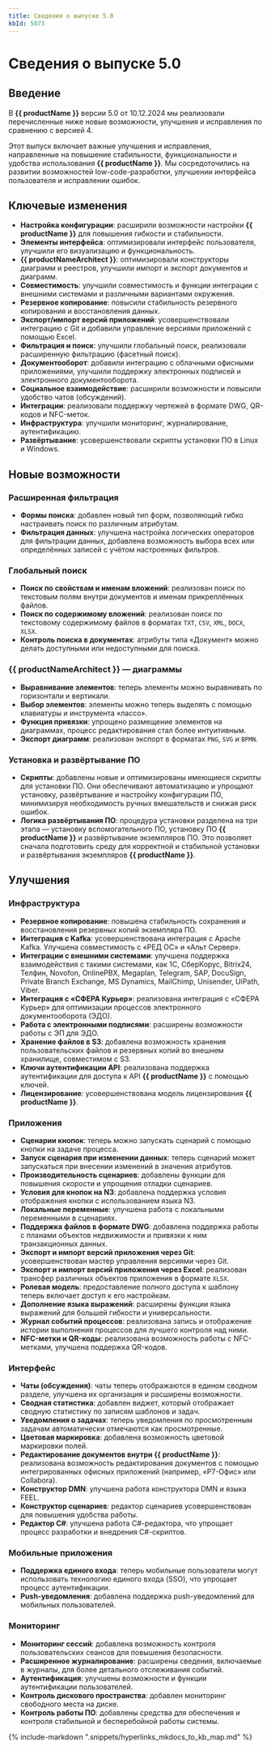 ```yaml
---
title: Сведения о выпуске 5.0
kbId: 5073
---
```


# Сведения о выпуске 5.0

## Введение

В **{{ productName }}** версии 5.0 от 10.12.2024 мы реализовали перечисленные ниже новые возможности, улучшения и исправления по сравнению с версией 4.

Этот выпуск включает важные улучшения и исправления, направленные на повышение стабильности, функциональности и удобства использования **{{ productName }}**. Мы сосредоточились на развитии возможностей low-code-разработки, улучшении интерфейса пользователя и исправлении ошибок.

## Ключевые изменения

- **Настройка конфигурации**: расширили возможности настройки **{{ productName }}** для повышения гибкости и стабильности.
- **Элементы интерфейса**: оптимизировали интерфейс пользователя, улучшили его визуализацию и функциональность.
- **{{ productNameArchitect }}**: оптимизировали конструкторы диаграмм и реестров, улучшили импорт и экспорт документов и диаграмм.
- **Совместимость**: улучшили совместимость и функции интеграции с внешними системами и различными вариантами окружения.
- **Резервное копирование**: повысили стабильность резервного копирования и восстановления данных.
- **Экспорт/импорт версий приложений**: усовершенствовали интеграцию с Git и добавили управление версиями приложений с помощью Excel.
- **Фильтрация и поиск**: улучшили глобальный поиск, реализовали расширенную фильтрацию (фасетный поиск).
- **Документооборот**: добавили интеграцию с облачными офисными приложениями, улучшили поддержку электронных подписей и электронного документооборота.
- **Социальное взаимодействие**: расширили возможности и повысили удобство чатов (обсуждений).
- **Интеграции**: реализовали поддержку чертежей в формате DWG, QR-кодов и NFC-меток.
- **Инфраструктура**: улучшили мониторинг, журналирование, аутентификацию.
- **Развёртывание**: усовершенствовали скрипты установки ПО в Linux и Windows.

## Новые возможности

### Расширенная фильтрация

- **Формы поиска**: добавлен новый тип форм, позволяющий гибко настраивать поиск по различным атрибутам.
- **Фильтрация данных**: улучшена настройка логических операторов для фильтрации данных, добавлена возможность выбора всех или определённых записей с учётом настроенных фильтров.

### Глобальный поиск

- **Поиск по свойствам и именам вложений**: реализован поиск по текстовым полям внутри документов и именам прикреплённых файлов.
- **Поиск по содержимому вложений**: реализован поиск по текстовому содержимому файлов в форматах `TXT`, `CSV`, `XML`, `DOCX`, `XLSX`.
- **Контроль поиска в документах**: атрибуты типа «Документ» можно делать доступными или недоступными для поиска.

### {{ productNameArchitect }} — диаграммы

- **Выравнивание элементов**: теперь элементы можно выравнивать по горизонтали и вертикали.
- **Выбор элементов**: элементы можно теперь выделять с помощью клавиатуры и инструмента «лассо».
- **Функция привязки**: упрощено размещение элементов на диаграммах, процесс редактирования стал более интуитивным.
- **Экспорт диаграмм**: реализован экспорт в форматах `PNG`, `SVG` и `BPMN`.

### Установка и развёртывание ПО

- **Скрипты**: добавлены новые и оптимизированы имеющиеся скрипты для установки ПО. Они обеспечивают автоматизацию и упрощают установку, развёртывание и настройку конфигурации ПО, минимизируя необходимость ручных вмешательств и снижая риск ошибок.
- **Логика развёртывания ПО**: процедура установки разделена на три этапа — установку вспомогательного ПО, установку ПО **{{ productName }}** и развёртывание экземпляров ПО. Это позволяет сначала подготовить среду для корректной и стабильной установки и развёртывания экземпляров **{{ productName }}**.

## Улучшения

### Инфраструктура

- **Резервное копирование**: повышена стабильность сохранения и восстановления резервных копий экземпляра ПО.
- **Интеграция с Kafka**: усовершенствована интеграция с Apache Kafka. Улучшена совместимость с «РЕД ОС» и «Альт Сервер».
- **Интеграции с внешними системами**: улучшена поддержка взаимодействия с такими системами, как 1С, СберКорус, Bitrix24, Телфин, Novofon, OnlinePBX, Megaplan, Telegram, SAP, DocuSign, Private Branch Exchange, MS Dynamics, MailChimp, Unisender, UiPath, Viber.
- **Интеграция с «СФЕРА Курьер»**: реализована интеграция с «СФЕРА Курьер» для оптимизации процессов электронного документооборота (ЭДО).
- **Работа с электронными подписями**: расширены возможности работы с ЭП для ЭДО.
- **Хранение файлов в S3**: добавлена возможность хранения пользовательских файлов и резервных копий во внешнем хранилище, совместимом с S3.
- **Ключи аутентификации API**: реализована поддержка аутентификации для доступа к API **{{ productName }}** с помощью ключей.
- **Лицензирование**: усовершенствована модель лицензирования **{{ productName }}**.

### Приложения

- **Сценарии кнопок**: теперь можно запускать сценарий с помощью кнопки на задаче процесса.
- **Запуск сценария при изменении данных**: теперь сценарий может запускаться при внесении изменений в значения атрибутов.
- **Производительность сценариев**: добавлены функции для повышения скорости и упрощения отладки сценариев.
- **Условия для кнопок на N3**: добавлена поддержка условия отображения кнопки с использованием языка N3.
- **Локальные переменные**: улучшена работа с локальными переменными в сценариях.
- **Поддержка файлов в формате DWG**: добавлена поддержка работы с планами объектов недвижимости и привязки к ним транзакционных данных.
- **Экспорт и импорт версий приложения через Git**: усовершенствован мастер управления версиями через Git.
- **Экспорт и импорт версий приложения через Excel**: реализован трансфер различных объектов приложения в формате `XLSX`.
- **Ролевая модель**: предоставление полного доступа к шаблону теперь включает доступ к его настройкам.
- **Дополнение языка выражений**: расширены функции языка выражений для большей гибкости и универсальности.
- **Журнал событий процессов**: реализована запись и отображение истории выполнения процессов для лучшего контроля над ними.
- **NFC-метки и QR-коды**: реализована возможность работы с NFC-метками, улучшена поддержка QR-кодов.

### Интерфейс

- **Чаты (обсуждения)**: чаты теперь отображаются в едином сводном разделе, улучшена их организация и расширены возможности.
- **Сводная статистика**: добавлен виджет, который отображает сводную статистику по записям шаблонов и задач.
- **Уведомления о задачах**: теперь уведомления по просмотренным задачам автоматически отмечаются как просмотренные.
- **Цветовая маркировка**: добавлена возможность цветовой маркировки полей.
- **Редактирование документов внутри {{ productName }}**: реализована возможность редактирования документов с помощью интегрированных офисных приложений (например, «Р7-Офис» или Collabora).
- **Конструктор DMN**: улучшена работа конструктора DMN и языка FEEL.
- **Конструктор сценариев**: редактор сценариев усовершенствован для повышения удобства работы.
- **Редактор C#**: улучшена работа C#-редактора, что упрощает процесс разработки и внедрения C#-скриптов.

### Мобильные приложения

- **Поддержка единого входа**: теперь мобильные пользователи могут использовать технологию единого входа (SSO), что упрощает процесс аутентификации.
- **Push-уведомления**: добавлена поддержка push-уведомлений для мобильных пользователей.

### Мониторинг

- **Мониторинг сессий**: добавлена возможность контроля пользовательских сеансов для повышения безопасности.
- **Расширенное журналирование**: расширены сведения, включаемые в журналы, для более детального отслеживания событий.
- **Аутентификация**: улучшены возможности и функции аутентификации пользователей.
- **Контроль дискового пространства**: добавлен мониторинг свободного места на диске.
- **Контроль работы ПО**: добавлены средства для обеспечения и контроля стабильной и бесперебойной работы системы.


{% include-markdown ".snippets/hyperlinks_mkdocs_to_kb_map.md" %}
